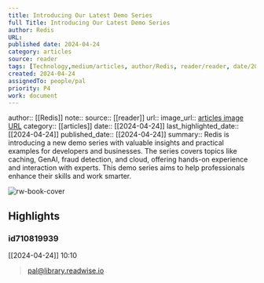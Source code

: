 ```yaml
---
title: Introducing Our Latest Demo Series
full Title: Introducing Our Latest Demo Series
author: Redis
URL: 
published date: 2024-04-24
category: articles
source: reader
tags: [Technology,medium/articles, author/Redis, reader/reader, date/2024-04-24, area/reader]
created: 2024-04-24
assignedTo: people/pal
priority: P4
work: document
---
```

author:: [[Redis]]
note:: 
source:: [[reader]]
url:: 
image_url:: [articles image URL](https://readwise-assets.s3.amazonaws.com/static/images/article0.00998d930354.png)
category:: [[articles]]
date:: [[2024-04-24]]
last_highlighted_date:: [[2024-04-24]]
published_date:: [[2024-04-24]]
summary:: Redis is introducing a new demo series with valuable insights and practical examples for developers and businesses. The series covers topics like caching, GenAI, fraud detection, and cloud, offering hands-on experience and interaction with experts. This demo series aims to help professionals enhance their skills and work smarter.


![rw-book-cover](https://readwise-assets.s3.amazonaws.com/static/images/article0.00998d930354.png)

## Highlights
### id710819939
[[2024-04-24]] 10:10
> pal@library.readwise.io


